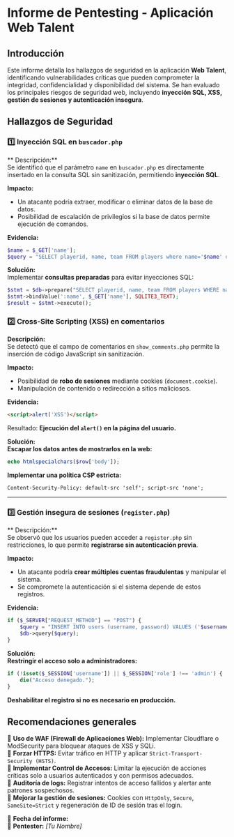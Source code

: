 # Informe de Pentesting - Aplicación Web Talent

##  Introducción
Este informe detalla los hallazgos de seguridad en la aplicación **Web Talent**, identificando vulnerabilidades críticas que pueden comprometer la integridad, confidencialidad y disponibilidad del sistema. Se han evaluado los principales riesgos de seguridad web, incluyendo **inyección SQL, XSS, gestión de sesiones y autenticación insegura**.


##  Hallazgos de Seguridad

### 1️⃣ **Inyección SQL en `buscador.php`**
** Descripción:**  
Se identificó que el parámetro `name` en `buscador.php` es directamente insertado en la consulta SQL sin sanitización, permitiendo **inyección SQL**.

**Impacto:**  
- Un atacante podría extraer, modificar o eliminar datos de la base de datos.
- Posibilidad de escalación de privilegios si la base de datos permite ejecución de comandos.

**Evidencia:**
```php
$name = $_GET['name'];
$query = "SELECT playerid, name, team FROM players where name='$name' order by playerId desc";
```

**Solución:**  
 Implementar **consultas preparadas** para evitar inyecciones SQL:
```php
$stmt = $db->prepare("SELECT playerid, name, team FROM players WHERE name = :name ORDER BY playerId DESC");
$stmt->bindValue(':name', $_GET['name'], SQLITE3_TEXT);
$result = $stmt->execute();
```


### 2️⃣ **Cross-Site Scripting (XSS) en comentarios**
**Descripción:**  
Se detectó que el campo de comentarios en `show_comments.php` permite la inserción de código JavaScript sin sanitización.

**Impacto:**  
- Posibilidad de **robo de sesiones** mediante cookies (`document.cookie`).
- Manipulación de contenido o redirección a sitios maliciosos.

**Evidencia:**
```html
<script>alert('XSS')</script>
```
Resultado: **Ejecución del `alert()` en la página del usuario.**

**Solución:**  
 **Escapar los datos antes de mostrarlos en la web:**  
```php
echo htmlspecialchars($row['body']);
```
 **Implementar una política CSP estricta:**  
```http
Content-Security-Policy: default-src 'self'; script-src 'none';
```

---

### 3️⃣ **Gestión insegura de sesiones (`register.php`)**
** Descripción:**  
Se observó que los usuarios pueden acceder a `register.php` sin restricciones, lo que permite **registrarse sin autenticación previa**.

**Impacto:**  
- Un atacante podría **crear múltiples cuentas fraudulentas** y manipular el sistema.
- Se compromete la autenticación si el sistema depende de estos registros.

**Evidencia:**
```php
if ($_SERVER["REQUEST_METHOD"] == "POST") {
    $query = "INSERT INTO users (username, password) VALUES ('$username', '$password')";
    $db->query($query);
}
```

**Solución:**  
 **Restringir el acceso solo a administradores:**  
```php
if (!isset($_SESSION['username']) || $_SESSION['role'] !== 'admin') {
    die("Acceso denegado.");
}
```
 **Deshabilitar el registro si no es necesario en producción.**


## Recomendaciones generales

🔹 **Uso de WAF (Firewall de Aplicaciones Web):** Implementar Cloudflare o ModSecurity para bloquear ataques de XSS y SQLi.  
🔹 **Forzar HTTPS:** Evitar tráfico en HTTP y aplicar `Strict-Transport-Security (HSTS)`.  
🔹 **Implementar Control de Accesos:** Limitar la ejecución de acciones críticas solo a usuarios autenticados y con permisos adecuados.  
🔹 **Auditoría de logs:** Registrar intentos de acceso fallidos y alertar ante patrones sospechosos.  
🔹 **Mejorar la gestión de sesiones:** Cookies con `HttpOnly`, `Secure`, `SameSite=Strict` y regeneración de ID de sesión tras el login.


📅 **Fecha del informe:** _<?= date("d/m/Y") ?>_  
📝 **Pentester:** _[Tu Nombre]_  

